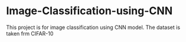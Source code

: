 # Image-Classification-using-CNN
This project is for image classification using CNN model. The dataset is taken frm CIFAR-10
